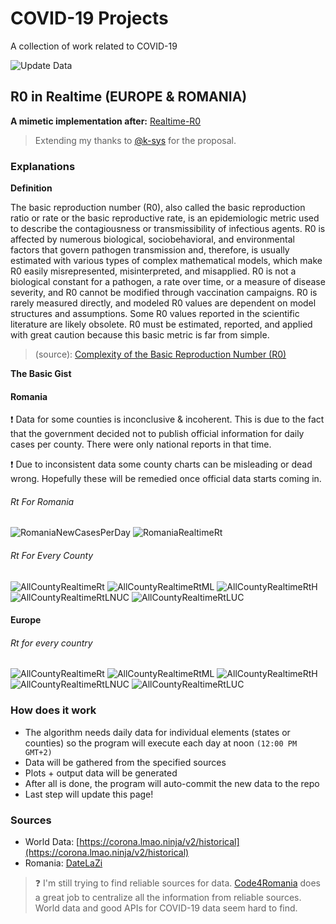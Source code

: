 # COVID-19 Projects 
A collection of work related to COVID-19

![Update Data](https://github.com/custompointofview/covid-19/workflows/Update%20Data/badge.svg)

## R0 in Realtime (EUROPE & ROMANIA)
**A mimetic implementation after:** [Realtime-R0](https://github.com/k-sys/covid-19/blob/master/Realtime%20R0.ipynb)

> Extending my thanks to [@k-sys](https://github.com/k-sys/) for the proposal.

### Explanations

**Definition**

The basic reproduction number (R0), also called the basic reproduction ratio or rate or the basic 
reproductive rate, is an epidemiologic metric used to describe the contagiousness or transmissibility
of infectious agents. R0 is affected by numerous biological, sociobehavioral, and environmental 
factors that govern pathogen transmission and, therefore, is usually estimated with various types 
of complex mathematical models, which make R0 easily misrepresented, misinterpreted, and misapplied. 
R0 is not a biological constant for a pathogen, a rate over time, or a measure of disease severity, 
and R0 cannot be modified through vaccination campaigns. R0 is rarely measured directly, and modeled 
R0 values are dependent on model structures and assumptions. Some R0 values reported in the scientific 
literature are likely obsolete. R0 must be estimated, reported, and applied with great caution because 
this basic metric is far from simple.
> (source): [Complexity of the Basic Reproduction Number (R0)](https://wwwnc.cdc.gov/eid/article/25/1/17-1901_article)

**The Basic Gist**


#### Romania

:heavy_exclamation_mark: Data for some counties is inconclusive & incoherent. This is due to the fact that the 
government decided not to publish official information for daily cases per county. 
There were only national reports in that time.

:heavy_exclamation_mark: Due to inconsistent data some county charts can be misleading or dead wrong.
Hopefully these will be remedied once official data starts coming in.    

###### Rt For Romania
![RomaniaNewCasesPerDay](realtime-rt/plots/romania/Romania_per_day.png)
![RomaniaRealtimeRt](realtime-rt/plots/romania/Romania_realtime_rt.png)

###### Rt For Every County
![AllCountyRealtimeRt](realtime-rt/plots/romania/results/all_counties_realtime_rt.png)
![AllCountyRealtimeRtML](realtime-rt/plots/romania/results/all_counties_realtime_rt_ml.png)
![AllCountyRealtimeRtH](realtime-rt/plots/romania/results/all_counties_realtime_rt_high.png)
![AllCountyRealtimeRtLNUC](realtime-rt/plots/romania/results/all_counties_realtime_rt_lnuc.png)
![AllCountyRealtimeRtLUC](realtime-rt/plots/romania/results/all_counties_realtime_rt_luc.png)


#### Europe
###### Rt for every country
![AllCountyRealtimeRt](realtime-rt/plots/europe/results/all_counties_realtime_rt.png)
![AllCountyRealtimeRtML](realtime-rt/plots/europe/results/all_counties_realtime_rt_ml.png)
![AllCountyRealtimeRtH](realtime-rt/plots/europe/results/all_counties_realtime_rt_high.png)
![AllCountyRealtimeRtLNUC](realtime-rt/plots/europe/results/all_counties_realtime_rt_lnuc.png)
![AllCountyRealtimeRtLUC](realtime-rt/plots/europe/results/all_counties_realtime_rt_luc.png)


### How does it work

- The algorithm needs daily data for individual elements (states or counties) so the program 
will execute each day at noon `(12:00 PM GMT+2)`
- Data will be gathered from the specified sources
- Plots + output data will be generated
- After all is done, the program will auto-commit the new data to the repo
- Last step will update this page! 

### Sources
- World Data: [https://corona.lmao.ninja/v2/historical](https://corona.lmao.ninja/v2/historical)
- Romania:  [DateLaZi](https://api1.datelazi.ro/api/v2/data)

> :question: I'm still trying to find reliable sources for data. [Code4Romania](https://github.com/code4romania)
> does a great job to centralize all the information from reliable sources. World data and good APIs 
> for COVID-19 data seem hard to find. 